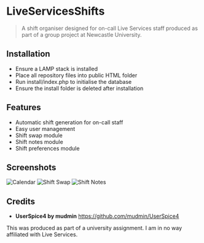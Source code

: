 # LiveServicesShifts
> A shift organiser designed for on-call Live Services staff produced as part of a group project at Newcastle University.

## Installation
- Ensure a LAMP stack is installed
- Place all repository files into public HTML folder
- Run install/index.php to initialise the database
- Ensure the install folder is deleted after installation

## Features
- Automatic shift generation for on-call staff
- Easy user management
- Shift swap module
- Shift notes module
- Shift preferences module

## Screenshots
<img src="https://gitlab.com/JamesBradford/liveservicesshifts/-/raw/media/calendar.png" alt="Calendar" title="Calendar">
<img src="https://gitlab.com/JamesBradford/liveservicesshifts/-/raw/media/shift_swap.png" alt="Shift Swap" title="Shift Swap">
<img src="https://gitlab.com/JamesBradford/liveservicesshifts/-/raw/media/shift_note.png" alt="Shift Notes" title="Shift Notes">

## Credits
- **UserSpice4 by mudmin**
https://github.com/mudmin/UserSpice4

This was produced as part of a university assignment. I am in no way affiliated with Live Services.
